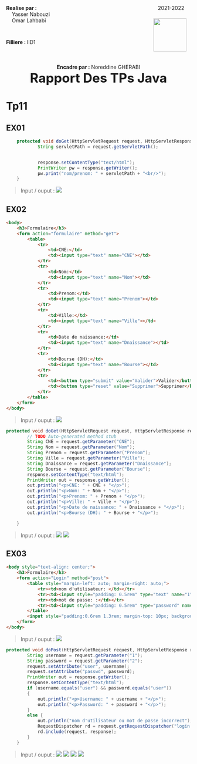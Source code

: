 <div style="display:flex;justify-content:space-between">
    <div>
        <strong>
            Realise par :
        </strong>  
        <br>&nbsp;&nbsp;&nbsp;&nbsp;Yasser Nabouzi
        <br>&nbsp;&nbsp;&nbsp;&nbsp;Omar Lahbabi 
    </div>
    <div>
        <div>
            2021-2022
        </div>
        <div>
            <img src="../td1/assets/ensalogo.png" width = 90 style="margin-top:20px;position:relative;right:12px">
        </div>
    </div>
</div>
<br>
<div style="position:relative;bottom:51px">
    <strong>
        Filliere :
    </strong>  IID1
</div>
<div style = "text-align:center">
    <strong>
        Encadre par : 
    </strong>Noreddine GHERABI 
</div>
<div style="font-size:35px;font-weight:bold;text-align:center;">
    Rapport Des TPs Java
</div>

# Tp11

## EX01
```java
	protected void doGet(HttpServletRequest request, HttpServletResponse response) throws ServletException, IOException {
	        String servletPath = request.getServletPath();


	        response.setContentType("text/html");
	        PrintWriter pw = response.getWriter();
	        pw.print("nom/prenom: " + servletPath + "<br/>");
	}
```
> Input / ouput :
![](assets/result01.png)
## EX02
```html
<body>
	<h3>Formulaire</h3>
	<form action="formulaire" method="get">
		<table>
			<tr>
				<td>CNE:</td>
				<td><input type="text" name="CNE"></td>
			</tr>
			<tr>
				<td>Nom:</td>
				<td><input type="text" name="Nom"></td>
			</tr>
			<tr>
				<td>Prenom:</td>
				<td><input type="text" name="Prenom"></td>
			</tr>
			<tr>
				<td>Ville:</td>
				<td><input type="text" name="Ville"></td>
			</tr>
			<tr>
				<td>Date de naissance:</td>
				<td><input type="text" name="Dnaissance"></td>
			</tr>
			<tr>
				<td>Bourse (DH):</td>
				<td><input type="text" name="Bourse"></td>
			</tr>
			<tr>
				<td><button type="submit" value="Valider">Valider</button></td>
				<td><button type="reset" value="Supprimer">Supprimer</button></td>
			</tr>
		</table>
	</form>
</body>
```
> Input / ouput :
![](assets/formulaire02.png)
```java
protected void doGet(HttpServletRequest request, HttpServletResponse response) throws ServletException, IOException {
		// TODO Auto-generated method stub
		String CNE = request.getParameter("CNE");
		String Nom = request.getParameter("Nom");
		String Prenom = request.getParameter("Prenom");
		String Ville = request.getParameter("Ville");
		String Dnaissance = request.getParameter("Dnaissance");
		String Bourse = request.getParameter("Bourse");
		response.setContentType("text/html");
		PrintWriter out = response.getWriter();
		out.println("<p>CNE: " + CNE + "</p>");
		out.println("<p>Nom: " + Nom + "</p>");
		out.println("<p>Prenom: " + Prenom + "</p>");
		out.println("<p>Ville: " + Ville + "</p>");
		out.println("<p>Date de naissance: " + Dnaissance + "</p>");
		out.println("<p>Bourse (DH): " + Bourse + "</p>");

	}
```
> Input / ouput :
![](assets/resultt02.png)
![](assets/affichage02.png)
## EX03
```html
<body style="text-align: center;">
	<h3>Formulaire</h3>
	<form action="Login" method="post">
		<table style="margin-left: auto; margin-right: auto;">
			<tr><td>nom d'utilisateur: </td></tr>
			<tr><td><input style="padding: 0.5rem" type="text" name="1"></td></tr>
			<tr><td>mot de passe: :</td></tr>
			<tr><td><input style="padding: 0.5rem" type="password" name="2"></td></tr>
		</table>
		<input style="padding:0.6rem 1.3rem; margin-top: 10px; background-color: #00FFAB; border-radius: 10px; border: none; " type="submit" value="Login">
	</form>
</body>
```

> Input / ouput :
![](assets/login03.png)
```java
protected void doPost(HttpServletRequest request, HttpServletResponse response) throws ServletException, IOException {
		String username = request.getParameter("1");
		String password = request.getParameter("2");
		request.setAttribute("user", username);
		request.setAttribute("passwd", password);
		PrintWriter out = response.getWriter();
		response.setContentType("text/html");
		if (username.equals("user") && password.equals("user"))
		{		
			out.println("<p>Username: " + username + "</p>");
			out.println("<p>Password: " + password + "</p>");
		}
		else {
			out.println("nom d'utilisateur ou mot de passe incorrect");
			RequestDispatcher rd = request.getRequestDispatcher("login.jsp");
			rd.include(request, response);
		}
	}
```
> Input / ouput :
![](assets/invalid.png)
![](assets/invalid03.png)
![](assets/valid.png)
![](assets/valid03.png)
